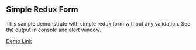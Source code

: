 ## Simple Redux Form

This sample demonstrate with simple redux form without any validation. See the output in console and alert window.

[Demo Link](https://60a7bd0bb2a1f50007f1f7dd--loving-thompson-d161f3.netlify.app/)